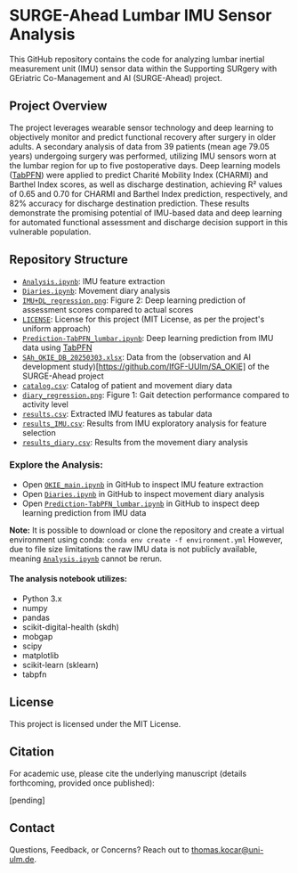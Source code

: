 # SURGE-Ahead Lumbar IMU Sensor Analysis 
This GitHub repository contains the code for analyzing lumbar inertial measurement unit (IMU) sensor data within the Supporting SURgery with GEriatric Co-Management and AI (SURGE-Ahead) project.

## Project Overview
The project leverages wearable sensor technology and deep learning to objectively monitor and predict functional recovery after surgery in older adults.
A secondary analysis of data from 39 patients (mean age 79.05 years) undergoing surgery was performed, utilizing IMU sensors worn at the lumbar region for up to five postoperative days.
Deep learning models ([TabPFN](https://github.com/PriorLabs/TabPFN)) were applied to predict Charité Mobility Index (CHARMI) and Barthel Index scores, as well as discharge destination, achieving R² values of 0.65 and 0.70 for CHARMI and Barthel Index prediction, respectively, and 82% accuracy for discharge destination prediction.
These results demonstrate the promising potential of IMU-based data and deep learning for automated functional assessment and discharge decision support in this vulnerable population.

## Repository Structure
- [`Analysis.ipynb`](./Analysis.ipynb): IMU feature extraction
- [`Diaries.ipynb`](./Diaries.ipynb): Movement diary analysis
- [`IMU+DL_regression.png`](./IMU+DL_regression.png): Figure 2: Deep learning prediction of assessment scores compared to actual scores
- [`LICENSE`](./LICENSE): License for this project (MIT License, as per the project's uniform approach)
- [`Prediction-TabPFN_lumbar.ipynb`](./Prediction-TabPFN_lumbar.ipynb): Deep learning prediction from IMU data using [TabPFN](https://github.com/PriorLabs/TabPFN)
- [`SAh_OKIE_DB_20250303.xlsx`](./SAh_OKIE_DB_20250303.xlsx): Data from the (observation and AI development study)[https://github.com/IfGF-UUlm/SA_OKIE] of the SURGE-Ahead project
- [`catalog.csv`](./catalog.csv): Catalog of patient and movement diary data
- [`diary_regression.png`](./diary_regression.png): Figure 1: Gait detection performance compared to activity level
- [`results.csv`](./results.csv): Extracted IMU features as tabular data
- [`results_IMU.csv`](./results_IMU.csv): Results from IMU exploratory analysis for feature selection
- [`results_diary.csv`](./results_diary.csv): Results from the movement diary analysis


### Explore the Analysis:
- Open [`OKIE_main.ipynb`](./OKIE_main.ipynb) in GitHub to inspect IMU feature extraction
- Open [`Diaries.ipynb`](./Diaries.ipynb) in GitHub to inspect movement diary analysis
- Open [`Prediction-TabPFN_lumbar.ipynb`](./Prediction-TabPFN_lumbar.ipynb) in GitHub to inspect deep learning prediction from IMU data

**Note:** It is possible to download or clone the repository and create a virtual environment using conda: `conda env create -f environment.yml`
However, due to file size limitations the raw IMU data is not publicly available, meaning [`Analysis.ipynb`](./Analysis.ipynb) cannot be rerun. 

#### The analysis notebook utilizes:
- Python 3.x
- numpy
- pandas
- scikit-digital-health (skdh)
- mobgap
- scipy
- matplotlib
- scikit-learn (sklearn)
- tabpfn

## License
This project is licensed under the MIT License.

## Citation
For academic use, please cite the underlying manuscript (details forthcoming, provided once published):

[pending]

## Contact
Questions, Feedback, or Concerns? Reach out to thomas.kocar@uni-ulm.de.
